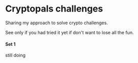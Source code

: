 # Cryptopals challenges

Sharing my approach to solve crypto challenges.

See only if you had tried it yet if don't want to lose all the fun. 

#### Set 1
still doing
